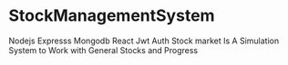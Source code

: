 # StockManagementSystem
Nodejs Expresss Mongodb React Jwt Auth Stock market Is A Simulation System to Work with General Stocks and Progress
